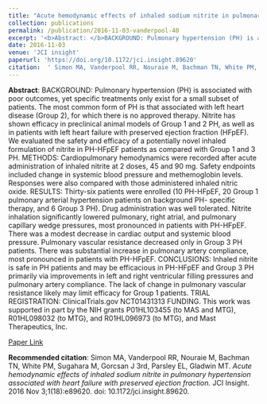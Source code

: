 ```yaml
--- 
title: "Acute hemodynamic effects of inhaled sodium nitrite in pulmonary hypertension associated with heart failure with preserved ejection fraction." 
collection: publications 
permalink: /publication/2016-11-03-vanderpool-40 
excerpt: '<b>Abstract: </b>BACKGROUND: Pulmonary hypertension (PH) is associated with poor outcomes, yet specific treatments only exist for a small subset of patients. The most common form of PH is that associated with left heart disease (Group 2), for which there is no approved therapy. Nitrite has shown efficacy [...]' 
date: 2016-11-03 
venue: 'JCI insight' 
paperurl: 'https://doi.org/10.1172/jci.insight.89620' 
citation:  ' Simon MA, Vanderpool RR, Nouraie M, Bachman TN, White PM, Sugahara M, Gorcsan J 3rd, Parsley EL, Gladwin MT. <i>Acute hemodynamic effects of inhaled sodium nitrite in pulmonary hypertension associated with heart failure with preserved ejection fraction.</i> JCI Insight. 2016 Nov 3;1(18):e89620. doi: 10.1172/jci.insight.89620.' 
--- 
```

<b>Abstract</b>:  BACKGROUND: Pulmonary hypertension (PH) is associated with poor outcomes, yet specific treatments only exist for a small subset of patients. The most common form of PH is that associated with left heart disease (Group 2), for which there is no approved therapy. Nitrite has shown efficacy in preclinical animal models of Group 1 and 2 PH, as well as in patients with left heart failure with preserved ejection fraction (HFpEF). We evaluated the safety and efficacy of a potentially novel inhaled formulation of nitrite in PH-HFpEF patients as compared with Group 1 and 3 PH. METHODS: Cardiopulmonary hemodynamics were recorded after acute administration of inhaled nitrite at 2 doses, 45 and 90 mg. Safety endpoints included change in systemic blood pressure and methemoglobin levels. Responses were also compared with those administered inhaled nitric oxide. RESULTS: Thirty-six patients were enrolled (10 PH-HFpEF, 20 Group 1 pulmonary arterial hypertension patients on background PH- specific therapy, and 6 Group 3 PH). Drug administration was well tolerated. Nitrite inhalation significantly lowered pulmonary, right atrial, and pulmonary capillary wedge pressures, most pronounced in patients with PH-HFpEF. There was a modest decrease in cardiac output and systemic blood pressure. Pulmonary vascular resistance decreased only in Group 3 PH patients. There was substantial increase in pulmonary artery compliance, most pronounced in patients with PH-HFpEF. CONCLUSIONS: Inhaled nitrite is safe in PH patients and may be efficacious in PH-HFpEF and Group 3 PH primarily via improvements in left and right ventricular filling pressures and pulmonary artery compliance. The lack of change in pulmonary vascular resistance likely may limit efficacy for Group 1 patients. TRIAL REGISTRATION: ClinicalTrials.gov NCT01431313 FUNDING. This work was supported in part by the NIH grants P01HL103455 (to MAS and MTG), R01HL098032 (to MTG), and R01HL096973 (to MTG), and Mast Therapeutics, Inc.  
 
[Paper Link](https://doi.org/10.1172/jci.insight.89620) 
 
<b>Recommended citation</b>:  Simon MA, Vanderpool RR, Nouraie M, Bachman TN, White PM, Sugahara M, Gorcsan J 3rd, Parsley EL, Gladwin MT. <i>Acute hemodynamic effects of inhaled sodium nitrite in pulmonary hypertension associated with heart failure with preserved ejection fraction.</i> JCI Insight. 2016 Nov 3;1(18):e89620. doi: 10.1172/jci.insight.89620. 
